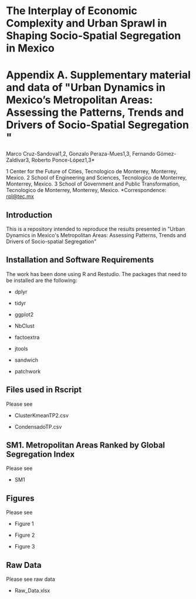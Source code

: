 # The Interplay of Economic Complexity and Urban Sprawl in Shaping Socio-Spatial Segregation in Mexico

# Appendix A. Supplementary material and data of "Urban Dynamics in Mexico’s Metropolitan Areas: Assessing the Patterns, Trends and Drivers of Socio-Spatial Segregation "
Marco Cruz-Sandoval1,2, Gonzalo Peraza-Mues1,3, Fernando Gómez-Zaldívar3, Roberto Ponce-López1,3*

1 Center for the Future of Cities, Tecnologico de Monterrey, Monterrey, Mexico. 
2 School of Engineering and Sciences, Tecnologico de Monterrey, Monterrey, Mexico. 
3 School of Government and Public Transformation, Tecnologico de Monterrey, Monterrey, Mexico. 
*Correspondence:  rpl@tec.mx

## Introduction
This is a repository intended to reproduce the results presented in "Urban Dynamics in Mexico's Metropolitan Areas: Assessing Patterns, Trends and Drivers of Socio-spatial Segregation"

## Installation and Software Requirements
The work has been done using R and Restudio. The packages that need to be installed are the following:

<ul> <li>dplyr  </li></ul>
<ul> <li> tidyr  </li></ul>
<ul> <li> ggplot2  </li></ul>
<ul> <li> NbClust  </li></ul>
<ul> <li> factoextra  </li></ul>
<ul> <li> jtools  </li></ul>
<ul> <li> sandwich  </li></ul>
<ul> <li> patchwork  </li></ul>

## Files used in Rscript
Please see 

<ul> <li> ClusterKmeanTP2.csv </li></ul>
<ul> <li> CondensadoTP.csv   </li></ul>

## SM1. Metropolitan Areas Ranked by Global Segregation Index
Please see 
<ul> <li>  SM1 </li></ul>

## Figures 
Please see

<ul> <li> Figure 1 </li></ul>
<ul> <li> Figure 2 </li></ul>
<ul> <li> Figure 3 </li></ul>
 
## Raw Data

Please see raw data 
<ul> <li> Raw_Data.xlsx </li></ul>
